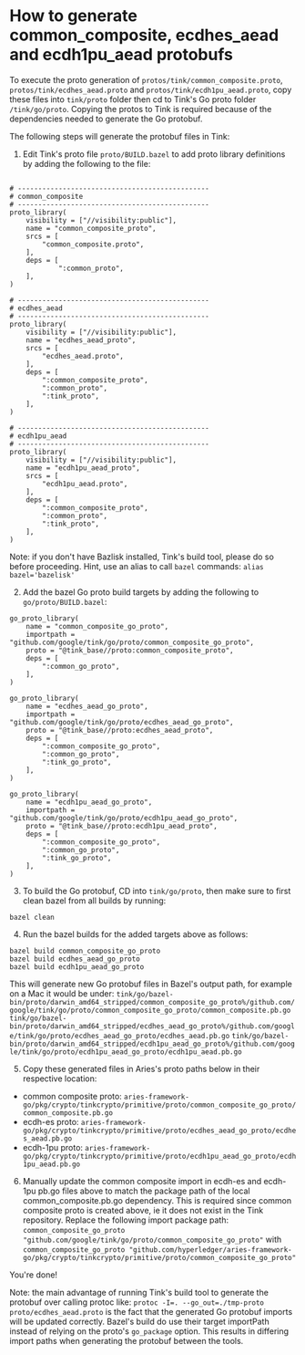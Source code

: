 # How to generate common_composite, ecdhes_aead and ecdh1pu_aead protobufs

To execute the proto generation of `protos/tink/common_composite.proto`,  `protos/tink/ecdhes_aead.proto` and `protos/tink/ecdh1pu_aead.proto`, 
copy these files into `tink/proto` folder then cd to Tink's Go proto folder `/tink/go/proto`. Copying the protos to Tink is required because of
the dependencies needed to generate the Go protobuf. 

The following steps will generate the protobuf files in Tink:
1. Edit Tink's proto file `proto/BUILD.bazel` to add proto library definitions by adding the following to the file:
```

# -----------------------------------------------
# common_composite
# -----------------------------------------------
proto_library(
    visibility = ["//visibility:public"],
    name = "common_composite_proto",
    srcs = [
        "common_composite.proto",
    ],
    deps = [
            ":common_proto",
    ],
)

# -----------------------------------------------
# ecdhes_aead
# -----------------------------------------------
proto_library(
    visibility = ["//visibility:public"],
    name = "ecdhes_aead_proto",
    srcs = [
        "ecdhes_aead.proto",
    ],
    deps = [
        ":common_composite_proto",
        ":common_proto",
        ":tink_proto",
    ],
)

# -----------------------------------------------
# ecdh1pu_aead
# -----------------------------------------------
proto_library(
    visibility = ["//visibility:public"],
    name = "ecdh1pu_aead_proto",
    srcs = [
        "ecdh1pu_aead.proto",
    ],
    deps = [
        ":common_composite_proto",
        ":common_proto",
        ":tink_proto",
    ],
)

```
Note: if you don't have Bazlisk installed, Tink's build tool, please do so before proceeding. 
Hint, use an alias to call `bazel` commands: `alias bazel='bazelisk'`

2. Add the bazel Go proto build targets by adding the following to `go/proto/BUILD.bazel`:

```
go_proto_library(
    name = "common_composite_go_proto",
    importpath = "github.com/google/tink/go/proto/common_composite_go_proto",
    proto = "@tink_base//proto:common_composite_proto",
    deps = [
        ":common_go_proto",
    ],
)

go_proto_library(
    name = "ecdhes_aead_go_proto",
    importpath = "github.com/google/tink/go/proto/ecdhes_aead_go_proto",
    proto = "@tink_base//proto:ecdhes_aead_proto",
    deps = [
        ":common_composite_go_proto",
        ":common_go_proto",
        ":tink_go_proto",
    ],
)

go_proto_library(
    name = "ecdh1pu_aead_go_proto",
    importpath = "github.com/google/tink/go/proto/ecdh1pu_aead_go_proto",
    proto = "@tink_base//proto:ecdh1pu_aead_proto",
    deps = [
        ":common_composite_go_proto",
        ":common_go_proto",
        ":tink_go_proto",
    ],
)

```

3. To build the Go protobuf, CD into `tink/go/proto`, then make sure to first clean bazel from all builds by running:
```shell script
bazel clean
```

4. Run the bazel builds for the added targets above as follows:
```shell script
bazel build common_composite_go_proto
bazel build ecdhes_aead_go_proto
bazel build ecdh1pu_aead_go_proto
```
This will generate new Go protobuf files in Bazel's output path, for example on a Mac it would be under:
`tink/go/bazel-bin/proto/darwin_amd64_stripped/common_composite_go_proto%/github.com/google/tink/go/proto/common_composite_go_proto/common_composite.pb.go`
`tink/go/bazel-bin/proto/darwin_amd64_stripped/ecdhes_aead_go_proto%/github.com/google/tink/go/proto/ecdhes_aead_go_proto/ecdhes_aead.pb.go`
`tink/go/bazel-bin/proto/darwin_amd64_stripped/ecdh1pu_aead_go_proto%/github.com/google/tink/go/proto/ecdh1pu_aead_go_proto/ecdh1pu_aead.pb.go`

5. Copy these generated files in Aries's proto paths below in their respective location:
* common composite proto: `aries-framework-go/pkg/crypto/tinkcrypto/primitive/proto/common_composite_go_proto/common_composite.pb.go`
* ecdh-es proto: `aries-framework-go/pkg/crypto/tinkcrypto/primitive/proto/ecdhes_aead_go_proto/ecdhes_aead.pb.go`
* ecdh-1pu proto: `aries-framework-go/pkg/crypto/tinkcrypto/primitive/proto/ecdh1pu_aead_go_proto/ecdh1pu_aead.pb.go`

6. Manually update the common composite import in ecdh-es and ecdh-1pu pb.go files above to match the package path of the local common_composite.pb.go dependency.
This is required since common composite proto is created above, ie it does not exist in the Tink repository. Replace the following import package path:
`common_composite_go_proto "github.com/google/tink/go/proto/common_composite_go_proto"`
with
`common_composite_go_proto "github.com/hyperledger/aries-framework-go/pkg/crypto/tinkcrypto/primitive/proto/common_composite_go_proto"`

You're done!

Note: the main advantage of running Tink's build tool to generate the protobuf over calling protoc like:
`protoc -I=. --go_out=./tmp-proto proto/ecdhes_aead.proto` is the fact that the generated Go protobuf imports will be updated correctly.
Bazel's build do use their target importPath instead of relying on the proto's `go_package` option. This results in differing import paths when
generating the protobuf between the tools.
